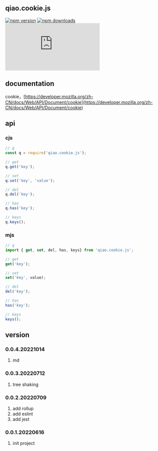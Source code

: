 ## qiao.cookie.js

[![npm version](https://img.shields.io/npm/v/qiao.cookie.js.svg?style=flat-square)](https://www.npmjs.org/package/qiao.cookie.js)
[![npm downloads](https://img.shields.io/npm/dm/qiao.cookie.js.svg?style=flat-square)](https://npm-stat.com/charts.html?package=qiao.cookie.js)
![npm bundle size](https://img.shields.io/bundlephobia/minzip/qiao.cookie.js)

## documentation
cookie，[https://developer.mozilla.org/zh-CN/docs/Web/API/Document/cookie](https://developer.mozilla.org/zh-CN/docs/Web/API/Document/cookie)

## api
### cjs
```javascript
// q
const q = require('qiao.cookie.js');

// get
q.get('key');

// set
q.set('key', 'value');

// del
q.del('key');

// has
q.has('key');

// keys
q.keys();
```

### mjs
```javascript
// q
import { get, set, del, has, keys} from 'qiao.cookie.js';

// get
get('key');

// set
set('key', value);

// del
del('key');

// has
has('key');

// keys
keys();
```

## version
### 0.0.4.20221014
1. md
   
### 0.0.3.20220712
1. tree shaking
   
### 0.0.2.20220709
1. add rollup
2. add eslint
3. add jest
   
### 0.0.1.20220616
1. init project
